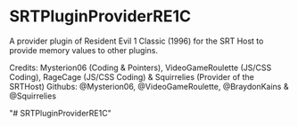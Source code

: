 # SRTPluginProviderRE1C
A provider plugin of Resident Evil 1 Classic (1996) for the SRT Host to provide memory values to other plugins.

Credits: Mysterion06 (Coding & Pointers), VideoGameRoulette (JS/CSS Coding), RageCage (JS/CSS Coding) & Squirrelies (Provider of the SRTHost)
Githubs: @Mysterion06, @VideoGameRoulette, @BraydonKains & @Squirrelies

"# SRTPluginProviderRE1C" 
